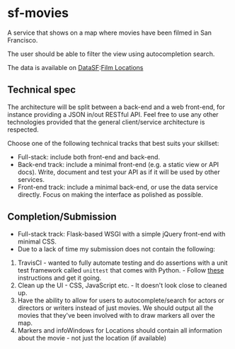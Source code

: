 # sf-movies
A service that shows on a map where movies have been filmed in San Francisco. 

The user should be able to filter the view using autocompletion search.

The data is available on <a href="http://www.datasf.org/">DataSF</a>:<a href="https://data.sfgov.org/Arts-Culture-and-Recreation-/Film-Locations-in-San-Francisco/yitu-d5am">Film Locations </a>

## Technical spec

The architecture will be split between a back-end and a web front-end, for instance providing a JSON in/out RESTful API. Feel free to use any other technologies provided that the general client/service architecture is respected.

Choose one of the following technical tracks that best suits your skillset:

- Full-stack: include both front-end and back-end.
- Back-end track: include a minimal front-end (e.g. a static view or API docs). Write, document and test your API as if it will be used by other services.
- Front-end track: include a minimal back-end, or use the data service directly. Focus on making the interface as polished as possible.

## Completion/Submission

- Full-stack track: Flask-based WSGI with a simple jQuery front-end with minimal CSS. 
- Due to a lack of time my submission does not contain the following:

1. TravisCI - wanted to fully automate testing and do assertions with a unit test framework called `unittest` that comes with Python. - Follow [these](http://flask.pocoo.org/docs/0.10/testing/) instructions and get it going.
1. Clean up the UI - CSS, JavaScript etc. - It doesn't look close to cleaned up.
1. Have the ability to allow for users to autocomplete/search for actors or directors or writers instead of just movies. We should output all the movies that they've been involved with to draw markers all over the map.
1. Markers and infoWindows for Locations should contain all information about the movie - not just the location (if available)
